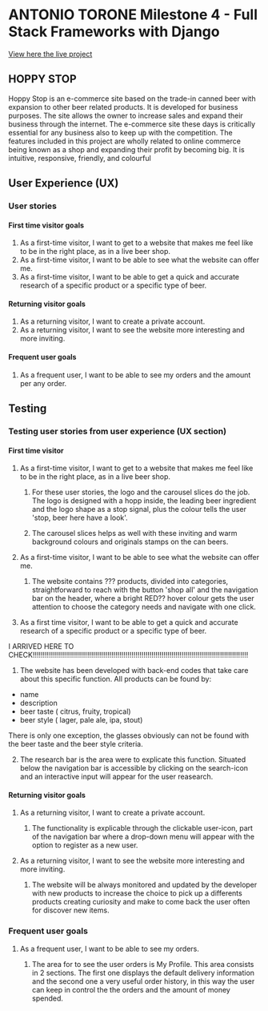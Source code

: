 # ANTONIO TORONE Milestone 4 - Full Stack Frameworks with Django

[View here the live project]()


## HOPPY STOP

Hoppy Stop is an e-commerce site based on the trade-in canned beer with expansion to other beer related products. It is developed for business purposes. The site allows the owner to increase sales and expand their business through the internet. The e-commerce site these days is critically essential for any business also to keep up with the competition. The features included in this project are wholly related to online commerce being known as a shop and expanding their profit by becoming big. It is intuitive, responsive, friendly, and colourful


## User Experience (UX)

### User stories

#### First time visitor goals

1. As a first-time visitor, I want to get to a website that makes me feel like to be in the right place, as in a live beer shop.
2. As a first-time visitor, I want to be able to see what the website can offer me.
3. As a first-time visitor, I want to be able to get a quick and accurate research of a specific product or a specific type of beer.

#### Returning visitor goals

1. As a returning visitor, I want to create a private account.
2. As a returning visitor, I want to see the website more interesting and more inviting.

#### Frequent user goals

1. As a frequent user, I want to be able to see my orders and the amount per any order.

## Testing

### Testing user stories from user experience (UX section)

####  First time visitor

1. As a first-time visitor, I want to get to a website that makes me feel like to be in the right place, as in a live beer shop.

   1. For these user stories, the logo and the carousel slices do the job. The logo is designed with a hopp inside, the leading beer ingredient and the logo shape as a stop signal, plus the colour tells the user 'stop, beer here have a look'.
   
   2. The carousel slices helps as well with these inviting and warm background colours and originals stamps on the can beers.

2. As a first-time visitor, I want to be able to see what the website can offer me.

   1. The website contains ??? products, divided into categories, straightforward to reach with the button 'shop all' and the navigation bar on the header, where a bright RED?? hover colour gets the user attention to choose the category needs and navigate with one click.

3. As a first time visitor, I want to be able to get a quick and accurate research of a specific product or a specific type of beer.

I ARRIVED HERE TO CHECK!!!!!!!!!!!!!!!!!!!!!!!!!!!!!!!!!!!!!!!!!!!!!!!!!!!!!!!!!!!!!!!!!!!!!!!!!!!!!!!!!!!!!!!!!!!!!!!!!!!!!!!!!!!
   1. The website has been developed with back-end codes that take care about this specific function. All products can be found by:
   * name
   * description
   * beer taste ( citrus, fruity, tropical)
   * beer style ( lager, pale ale, ipa, stout)

   There is only one exception, the glasses obviously can not be found with the beer taste and the beer style criteria.

   2. The research bar is the area were to explicate this function. Situated below the navigation bar is accessible by clicking on the search-icon and an interactive input will appear for the user reasearch.

#### Returning visitor goals

1. As a returning visitor, I want to create a private account.

   1. The functionality is explicable through the clickable user-icon, part of the navigation bar where a drop-down menu will appear with the option to register as a new user.

2. As a returning visitor, I want to see the website more interesting and more inviting.

   1. The website will be always monitored and updated by the developer with new products to increase the choice to pick up a differents products creating curiosity and make to come back the user often for discover new items.

### Frequent user goals

1. As a frequent user, I want to be able to see my orders.

   1. The area for to see the user orders is My Profile. This area consists in 2 sections.
      The first one displays the default delivery information and the second one a very useful order history, in this way the user can keep in control the the orders and the amount of money spended.




